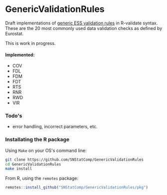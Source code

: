 # GenericValidationRules

Draft implementations of [generic ESS validation
rules](pkg/inst/doc/20180202_maintypes.pdf) in R-validate syntax.  These are
the 20 most commonly used data validation checks as defined by Eurostat.


This is work in progress.




#### Implemented:

- COV 
- FDL 
- FDM 
- FDT
- RTS
- RNR
- RWD
- VIR

### Todo's
- error handling, incorrect parameters, etc.



### Installating the R package

Using `Make` on your OS's command line:

```bash
git clone https://github.com/SNStatComp/GenericValidationRules
cd GenericValidationRules
make install
```

From R, using the `remotes` package:

```r
remotes::install_github("SNStatComp/GenericValidationRules/pkg")
```

